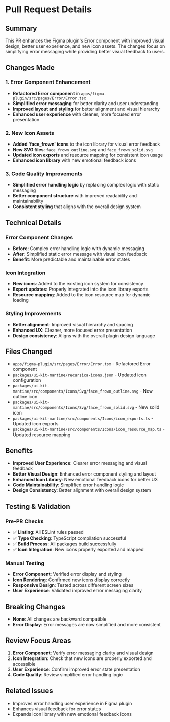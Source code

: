 # Pull Request Details

## Summary

This PR enhances the Figma plugin's Error component with improved visual design, better user experience, and new icon assets. The changes focus on simplifying error messaging while providing better visual feedback to users.

## Changes Made

### 1. Error Component Enhancement

- **Refactored Error component** in `apps/figma-plugin/src/pages/Error/Error.tsx`
- **Simplified error messaging** for better clarity and user understanding
- **Improved layout and styling** for better alignment and visual hierarchy
- **Enhanced user experience** with cleaner, more focused error presentation

### 2. New Icon Assets

- **Added 'face_frown' icons** to the icon library for visual error feedback
- **New SVG files**: `face_frown_outline.svg` and `face_frown_solid.svg`
- **Updated icon exports** and resource mapping for consistent icon usage
- **Enhanced icon library** with new emotional feedback icons

### 3. Code Quality Improvements

- **Simplified error handling logic** by replacing complex logic with static messaging
- **Better component structure** with improved readability and maintainability
- **Consistent styling** that aligns with the overall design system

## Technical Details

### Error Component Changes

- **Before**: Complex error handling logic with dynamic messaging
- **After**: Simplified static error message with visual icon feedback
- **Benefit**: More predictable and maintainable error states

### Icon Integration

- **New icons**: Added to the existing icon system for consistency
- **Export updates**: Properly integrated into the icon library exports
- **Resource mapping**: Added to the icon resource map for dynamic loading

### Styling Improvements

- **Better alignment**: Improved visual hierarchy and spacing
- **Enhanced UX**: Cleaner, more focused error presentation
- **Design consistency**: Aligns with the overall plugin design language

## Files Changed

- `apps/figma-plugin/src/pages/Error/Error.tsx` - Refactored Error component
- `packages/ui-kit-mantine/recursica-icons.json` - Updated icon configuration
- `packages/ui-kit-mantine/src/components/Icons/Svg/face_frown_outline.svg` - New outline icon
- `packages/ui-kit-mantine/src/components/Icons/Svg/face_frown_solid.svg` - New solid icon
- `packages/ui-kit-mantine/src/components/Icons/icon_exports.ts` - Updated icon exports
- `packages/ui-kit-mantine/src/components/Icons/icon_resource_map.ts` - Updated resource mapping

## Benefits

- **Improved User Experience**: Clearer error messaging and visual feedback
- **Better Visual Design**: Enhanced error component styling and layout
- **Enhanced Icon Library**: New emotional feedback icons for better UX
- **Code Maintainability**: Simplified error handling logic
- **Design Consistency**: Better alignment with overall design system

## Testing & Validation

### Pre-PR Checks

- ✅ **Linting**: All ESLint rules passed
- ✅ **Type Checking**: TypeScript compilation successful
- ✅ **Build Process**: All packages build successfully
- ✅ **Icon Integration**: New icons properly exported and mapped

### Manual Testing

- **Error Component**: Verified error display and styling
- **Icon Rendering**: Confirmed new icons display correctly
- **Responsive Design**: Tested across different screen sizes
- **User Experience**: Validated improved error messaging clarity

## Breaking Changes

- **None**: All changes are backward compatible
- **Error Display**: Error messages are now simplified and more consistent

## Review Focus Areas

1. **Error Component**: Verify error messaging clarity and visual design
2. **Icon Integration**: Check that new icons are properly exported and accessible
3. **User Experience**: Confirm improved error state presentation
4. **Code Quality**: Review simplified error handling logic

## Related Issues

- Improves error handling user experience in Figma plugin
- Enhances visual feedback for error states
- Expands icon library with new emotional feedback icons
